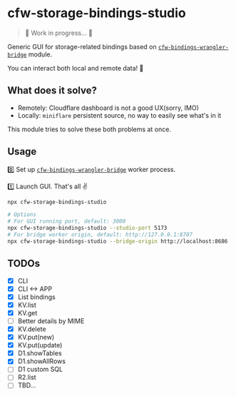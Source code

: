 # cfw-storage-bindings-studio

> 🚧 Work in progress... 👷

Generic GUI for storage-related bindings based on [`cfw-bindings-wrangler-bridge`](https://github.com/leaysgur/cfw-bindings-wrangler-bridge) module.

You can interact both local and remote data! 🧙

## What does it solve?

- Remotely: Cloudflare dashboard is not a good UX(sorry, IMO)
- Locally: `miniflare` persistent source, no way to easily see what's in it

This module tries to solve these both problems at once.

## Usage

0️⃣ Set up [`cfw-bindings-wrangler-bridge`](https://github.com/leaysgur/cfw-bindings-wrangler-bridge) worker process.

1️⃣ Launch GUI. That's all ✌️

```sh
npx cfw-storage-bindings-studio

# Options
# For GUI running port, default: 3000
npx cfw-storage-bindings-studio --studio-port 5173
# For bridge worker origin, default: http://127.0.0.1:8787
npx cfw-storage-bindings-studio --bridge-origin http://localhost:8686
```

## TODOs

- [x] CLI
- [x] CLI <-> APP
- [x] List bindings
- [x] KV.list
- [x] KV.get
- [ ] Better details by MIME
- [x] KV.delete
- [x] KV.put(new)
- [x] KV.put(update)
- [x] D1.showTables
- [x] D1.showAllRows
- [ ] D1 custom SQL
- [ ] R2.list
- [ ] TBD...
